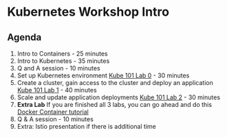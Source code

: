 # Kubernetes Workshop Intro

## Agenda 

1. Intro to Containers - 25 minutes
2. Intro to Kubernetes - 35 minutes 
3. Q and A session - 10 minutes 
4. Set up Kubernetes environment [Kube 101 Lab 0](https://github.com/IBMCloud-Labs/kube101/tree/master/workshop/Lab0) - 30 minutes
5. Create a cluster, gain access to the cluster and deploy an application [Kube 101 Lab 1](https://github.com/IBMCloud-Labs/kube101/tree/master/workshop/Lab1) - 40 minutes
6. Scale and update application deployments [Kube 101 Lab 2](https://github.com/IBMCloud-Labs/kube101/tree/master/workshop/Lab2) - 30 minutes 
7. **Extra Lab** If you are finished all 3 labs, you can go ahead and do this [Docker Container tutorial](https://www.katacoda.com/courses/docker/playground)
7. Q & A session - 10 minutes
8. Extra: Istio presentation if there is additional time 
